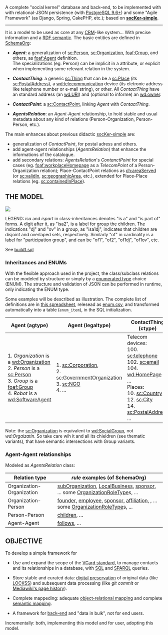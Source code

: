 A complete "social kernel" database and back-end, to be implemented with with relational-JSON persistence (with [PostgreSQL 9.6+](https://www.postgresql.org/docs/current/static/functions-json.html)) and some "Agile Framework" (as Django, Spring, CakePHP, etc.); based on **[socKer-simple](https://github.com/ppKrauss/socKer-simple)**.

-----

It is a model to be used as core at any  [CRM](https://en.wikipedia.org/wiki/Customer_relationship_management)-like system... With precise information and a [RDF semantic](https://en.wikipedia.org/wiki/Resource_Description_Framework). The basic entities are defined in [SchemaOrg](https://schema.org/):

* **_Agent_**: a generalization of [sc:Person](https://schema.org/Person), [sc:Organization](https://schema.org/Organization), [foaf:Group](http://xmlns.com/foaf/spec/#term_Group), and others, as  [foaf:Agent](http://xmlns.com/foaf/spec/#term_Agent) definition. <br>The specializations (eg. Person) can be implicit in a attribute, or explicit when implementing some relevant relation in the system.  

* **_ContactThing_**: a generic [sc:Thing](https://schema.org/Thing) that can be a [sc:Place](https://schema.org/Place) (its [sc:PostalAddress](https://schema.org/PostalAddress)), a [wd:telecommunication](https://www.wikidata.org/wiki/Q418) device (its eletronic address like telephone number or e-mail string), or other. All _ContactThing_ have an standard address (an [wd:URI](https://www.wikidata.org/wiki/Q61694))  and (optional to informe) an [wd:owner](https://www.wikidata.org/wiki/Q16869121).

* **_ContactPoint_**: a [sc:ContactPoint](https://schema.org/ContactPoint), linking _Agent_ with _ContactThing_.

* **_AgentsRelation_**: an *Agent-Agent* relationship, to hold stable and usual metadata about any kind of relations (Person-Organization, Person-Person, etc.).

The main enhances about previous didactic [socKer-simple](https://github.com/ppKrauss/socKer-simple)  are:

* generalization of _ContactPoint_, for postal adress and others.
* add agent-agent relationships (_AgentsRelation_) that enhance the informations of the catalogue.
* add secondary relations: _AgentsRelation_'s _ContanctPoint_ for special cases (eg. [foaf:workplaceHomepage](http://xmlns.com/foaf/spec/#term_workplaceHomepage) as a _TelecomPoint_ of a Person-Organization relation); Place-ContactPoint relations as [ch:areaServed](https://schema.org/areaServed) (or [sc:validIn](https://schema.org/validIn), [sc:geographicArea](https://schema.org/geographicArea), etc.), extended for Place-Place relations (eg. [sc:containedInPlace](https://schema.org/containedInPlace)).

## THE MODEL

[![](https://yuml.me/381b3cf8)](https://yuml.me/381b3cf8)

LEGEND: _isa_ and _ispart_ in class-inheritances denotes "is a" and "is part of" forms. A digit after it, as "isa2", is a label for group the children. The indications "dj" and "ov" in a group, as "isa1dj", indicates that children are disjoint and overlaped sets, respectively. Similarly "of" in cardinality is a label for "participation group", and can be "of1", "of2", "of1dj", "of1ov", etc.


See [build1.sql](src/build1.sql)

### Inheritances and ENUMs

With the flexible approach used in the project, the class/subclass relations can be modeled by structure or simply by a [enumerated type](https://en.wikipedia.org/wiki/Enumerated_type) choice (ENUM). The structure and validation of JSON can be performed in runtime, only indicating the ENUM type.

Some examples will be described as illustration. The complete list of definitions are in [this spreadsheet](https://docs.google.com/spreadsheets/d/1A_BcfWxYwn-eDLegI4odx6X1Mo5_XIMZ4OcYn7LDmaw/), relesead as [enum.csv](data/enum.csv), and transformed automatically into a table (`enum_item`), in the SQL initialization.

Agent (agtype)| Agent (legaltype) | ContactThing (ctype)
------------- | ----------------- | --------------
1. _Organization_ is a [wd:Organization](https://www.wikidata.org/wiki/Q43229)<br> 2. _Person_ is a [sc:Person](https://schema.org/Person)<br/> 3. _Group_ is a [foaf:Group](http://xmlns.com/foaf/spec/#term_Group)<br/> 4. _Robot_ is a [wd:SoftwareAgent](https://www.wikidata.org/wiki/Q2297769)   |   1. [sc:Corporation](https://schema.org/Corporation),  <br> 2. [sc:GovernmentOrganization](https://schema.org/GovernmentOrganization)<br> 3. [sc:NGO](https://schema.org/NGO) <br> 4. ...     |    Telecom devices:<br/> 100. [sc:telephone](https://schema.org/telephone)<br> 102. [sc:email](https://schema.org/email)<br/> 104. [wd:HomePage](https://www.wikidata.org/wiki/Q11439)<br/> ... <br>Places: <br> 10. [sc:Country](http://schema.org/Country)<br> 12. [sc:City](http://schema.org/City)<br> 14. [sc:PostalAddress](http://schema.org/PostalAddress)<br>...

Note: the [sc:Organization](https://schema.org/Organization) is equivalent to [wd:SocialGroup](https://www.wikidata.org/wiki/Q874405), not  *wd:Orgaizatin*. So take care wih it and all its chieldren (see thematic variants), that have semantic intersections with Group variants.

### Agent-Agent relationships
Modeled as _AgentsRelation_ class:

Relation type | *rule* examples (of SchemaOrg)
------------ | -------------
Organization-Organization      | [subOrganization](https://schema.org/subOrganization), [LocalBusiness](https://schema.org/LocalBusiness), [sponsor](https://schema.org/sponsor), ... some [OrganizationRoleType](http://gs1.org/voc/OrganizationRoleType)s, ...
Organization-Person   | [founder](https://schema.org/founder), [employee](https://schema.org/employee), [sponsor](https://schema.org/sponsor), [affiliation](https://schema.org/affiliation), , ... some [OrganizationRoleType](http://gs1.org/voc/OrganizationRoleType)s, ...
Person-Person | [children](https://schema.org/children), ...
Agent-Agent | [follows](https://schema.org/follows), ...

## OBJECTIVE

To develop a simple framework for

 * Use and expand the scope of the [VCard standard](https://en.wikipedia.org/wiki/VCard), to manage contacts and its relationships in a database, with [SQL](https://www.wikidata.org/wiki/Q47607) and [SPARQL](https://www.wikidata.org/wiki/Q54871) queries.

 * Store stable and curated data: [digital preservation](https://en.wikipedia.org/wiki/Digital_preservation) of original data (like [LOCKSS](https://en.wikipedia.org/wiki/LOCKSS)) and subsequent data processing (like *git commit* or [Mediawiki's page history](https://en.wikipedia.org/wiki/Help:Page_history)).

 * Complete mappeding: adequate [object-relational mapping](https://en.wikipedia.org/wiki/Object-relational_mapping) and complete [semantic mapping](https://en.wikipedia.org/wiki/Ontology_alignment).

 * A framework for [back-end](https://en.wikipedia.org/wiki/Front_and_back_ends#Back-end_focused) and "data in bulk", not for end users.

Incrementally: both, implementing this model and for user, adopting this model.
